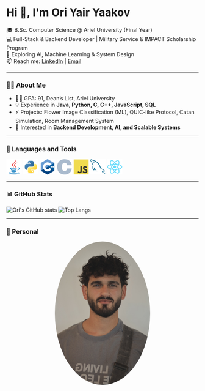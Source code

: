 # Hi 👋, I'm Ori Yair Yaakov  

🎓 B.Sc. Computer Science @ Ariel University (Final Year)  
💻 Full-Stack & Backend Developer | Military Service & IMPACT Scholarship Program  
🌱 Exploring AI, Machine Learning & System Design  
📫 Reach me: [LinkedIn](https://www.linkedin.com/in/ori-yair-yaakov/) | [Email](mailto:yair852258@gmail.com)  

---

### 🧑‍💻 About Me
- 👨‍🎓 GPA: 91, Dean’s List, Ariel University  
- 💡 Experience in **Java, Python, C, C++, JavaScript, SQL**  
- ⚡ Projects: Flower Image Classification (ML), QUIC-like Protocol, Catan Simulation, Room Management System  
- 🎯 Interested in **Backend Development, AI, and Scalable Systems**

---

### 🚀 Languages and Tools
<p>
  <img src="https://raw.githubusercontent.com/devicons/devicon/master/icons/java/java-original.svg" width="40"/>
  <img src="https://raw.githubusercontent.com/devicons/devicon/master/icons/python/python-original.svg" width="40"/>
  <img src="https://raw.githubusercontent.com/devicons/devicon/master/icons/cplusplus/cplusplus-original.svg" width="40"/>
  <img src="https://raw.githubusercontent.com/devicons/devicon/master/icons/c/c-original.svg" width="40"/>
  <img src="https://raw.githubusercontent.com/devicons/devicon/master/icons/javascript/javascript-original.svg" width="40"/>
  <img src="https://raw.githubusercontent.com/devicons/devicon/master/icons/mysql/mysql-original.svg" width="40"/>
  <img src="https://raw.githubusercontent.com/devicons/devicon/master/icons/react/react-original.svg" width="40"/>
</p>

---

### 📊 GitHub Stats
![Ori's GitHub stats](https://github-readme-stats.vercel.app/api?username=yairyaakov&show_icons=true&theme=radical)
![Top Langs](https://github-readme-stats.vercel.app/api/top-langs/?username=yairyaakov&layout=compact&theme=radical)


---

### 📸 Personal
<p align="center">
  <img src="facePic.jpg" width="250" style="border-radius:50%" />
</p>

